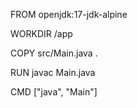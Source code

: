 FROM openjdk:17-jdk-alpine

WORKDIR /app

COPY src/Main.java .

RUN javac Main.java

CMD ["java", "Main"]
